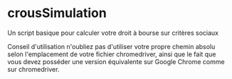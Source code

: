 # crousSimulation
Un script basique pour calculer votre droit à bourse sur critères sociaux 



Conseil d'utilisation n'oubliez pas d'utiliser votre propre chemin absolu selon l'emplacement de votre fichier chromedriver, ainsi que le fait que vous devez posséder une version équivalente sur Google Chrome comme sur chromedriver. 
